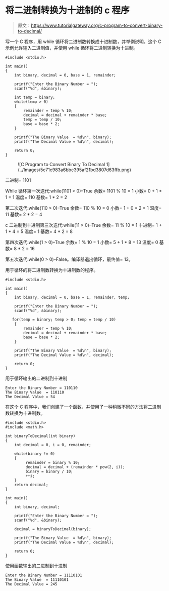 # 将二进制转换为十进制的 c 程序

> 原文：<https://www.tutorialgateway.org/c-program-to-convert-binary-to-decimal/>

写一个 C 程序，用 while 循环将二进制数转换成十进制数，并举例说明。这个 C 示例允许输入二进制值，并使用 while 循环将二进制转换为十进制。

```
#include <stdio.h>

int main()
{
    int binary, decimal = 0, base = 1, remainder;

    printf("Enter the Binary Number = ");
    scanf("%d", &binary);

    int temp = binary;
    while(temp > 0)
    {
        remainder = temp % 10;
        decimal = decimal + remainder * base;
        temp = temp / 10;
        base = base * 2;
    }

    printf("The Binary Value  = %d\n", binary);
    printf("The Decimal Value = %d\n", decimal);

    return 0;
}
```

<figure class="wp-block-image size-large">![C Program to Convert Binary To Decimal 1](../Images/5c71c983a6bbc395af21bd3807d63ffb.png)</figure>

二进制= 1101

While 循环第一次迭代:while(1101 > 0)–True
余数= 1101 % 10 = 1
小数= 0 + 1 * 1 = 1
温度= 110
基数= 1 * 2 = 2

第二次迭代:while(110 > 0)–True
余数= 110 % 10 = 0
小数= 1 + 0 * 2 = 1
温度= 11
基数= 2 * 2 = 4

c 二进制到十进制第三次迭代:while(11 > 0)–True
余数= 11 % 10 = 1
十进制= 1 + 1 * 4 = 5
温度= 1
基数= 4 * 2 = 8

第四次迭代:while(1 > 0)–True
余数= 1 % 10 = 1
小数= 5 + 1 * 8 = 13
温度= 0
基数= 8 * 2 = 16

第五次迭代:while(0 > 0)–False。编译器退出循环，最终值= 13。

用于循环的将二进制数转换为十进制数的程序。

```
#include <stdio.h>

int main()
{
    int binary, decimal = 0, base = 1, remainder, temp;

    printf("Enter the Binary Number = ");
    scanf("%d", &binary);

   for(temp = binary; temp > 0; temp = temp / 10)
    {
        remainder = temp % 10;
        decimal = decimal + remainder * base;
        base = base * 2;
    }

    printf("The Binary Value  = %d\n", binary);
    printf("The Decimal Value = %d\n", decimal); 

    return 0;
}
```

用于循环输出的二进制到十进制

```
Enter the Binary Number = 110110
The Binary Value  = 110110
The Decimal Value = 54
```

在这个 C 程序中，我们创建了一个函数，并使用了一种稍微不同的方法将二进制数转换为十进制数。

```
#include <stdio.h>
#include <math.h>

int binaryToDecimal(int binary)
{
    int decimal = 0, i = 0, remainder;

    while(binary != 0)
    {
         remainder = binary % 10;
         decimal = decimal + (remainder * pow(2, i));
         binary = binary / 10;
         ++i;
    }
    return decimal;
}

int main()
{
    int binary, decimal;

    printf("Enter the Binary Number = ");
    scanf("%d", &binary);

    decimal = binaryToDecimal(binary);

    printf("The Binary Value  = %d\n", binary);
    printf("The Decimal Value = %d\n", decimal); 

    return 0;
}
```

使用函数输出的二进制到十进制

```
Enter the Binary Number = 11110101
The Binary Value  = 11110101
The Decimal Value = 245
```